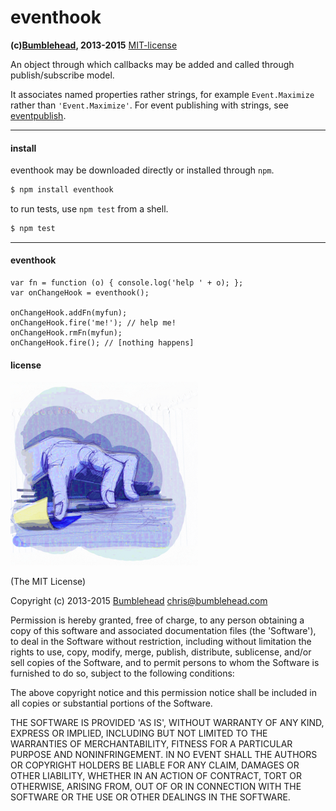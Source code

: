 eventhook
=========
**(c)[Bumblehead][0], 2013-2015** [MIT-license](#license)

An object through which callbacks may be added and called through publish/subscribe model.

It associates named properties rather strings, for example `Event.Maximize` rather than `'Event.Maximize'`. For event publishing
with strings, see [eventpublish][1].

[0]: http://www.bumblehead.com                            "bumblehead"
[1]: https://github.com/iambumblehead/eventpublish         "eventhook"

---------------------------------------------------------
#### <a id="install"></a>install

eventhook may be downloaded directly or installed through `npm`.

```bash
$ npm install eventhook
```

to run tests, use `npm test` from a shell.

```bash
$ npm test
```

---------------------------------------------------------
#### <a id="get-started">eventhook

```
var fn = function (o) { console.log('help ' + o); };
var onChangeHook = eventhook();

onChangeHook.addFn(myfun);
onChangeHook.fire('me!'); // help me!
onChangeHook.rmFn(myfun);
onChangeHook.fire(); // [nothing happens]
```

#### <a id="license">license
 ![scrounge](https://github.com/iambumblehead/scroungejs/raw/master/img/hand.png) 

(The MIT License)

Copyright (c) 2013-2015 [Bumblehead][0] <chris@bumblehead.com>

Permission is hereby granted, free of charge, to any person obtaining a copy of this software and associated documentation files (the 'Software'), to deal in the Software without restriction, including without limitation the rights to use, copy, modify, merge, publish, distribute, sublicense, and/or sell copies of the Software, and to permit persons to whom the Software is furnished to do so, subject to the following conditions:

The above copyright notice and this permission notice shall be included in all copies or substantial portions of the Software.

THE SOFTWARE IS PROVIDED 'AS IS', WITHOUT WARRANTY OF ANY KIND, EXPRESS OR IMPLIED, INCLUDING BUT NOT LIMITED TO THE WARRANTIES OF MERCHANTABILITY, FITNESS FOR A PARTICULAR PURPOSE AND NONINFRINGEMENT. IN NO EVENT SHALL THE AUTHORS OR COPYRIGHT HOLDERS BE LIABLE FOR ANY CLAIM, DAMAGES OR OTHER LIABILITY, WHETHER IN AN ACTION OF CONTRACT, TORT OR OTHERWISE, ARISING FROM, OUT OF OR IN CONNECTION WITH THE SOFTWARE OR THE USE OR OTHER DEALINGS IN THE SOFTWARE.
